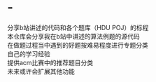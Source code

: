 # -
分享b站讲述的代码和各个题库（HDU POJ）的标程<br />
本仓库会分享我在b站中讲述的算法例题的源代码<br />
在做题过程当中遇到的好题按难易程度进行专题分类<br />
自己的学习经验<br />
提供acm比赛中的推荐题目分类<br />
未来或许会扩展其他功能<br />
